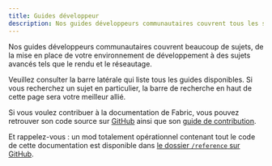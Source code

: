 ```yaml
---
title: Guides développeur
description: Nos guides développeurs communautaires couvrent tous les sujets, de la mise en place de votre environnement de développement à des sujets avancés tels que le rendu et le réseautage.
---
```


Nos guides développeurs communautaires couvrent beaucoup de sujets, de la mise en place de votre environnement de développement à des sujets avancés tels que le rendu et le réseautage.

Veuillez consulter la barre latérale qui liste tous les guides disponibles. Si vous recherchez un sujet en particulier, la barre de recherche en haut de cette page sera votre meilleur allié.

Si vous voulez contribuer à la documentation de Fabric, vous pouvez retrouver son code source sur [GitHub](https://github.com/FabricMC/fabric-docs) ainsi que son [guide de contribution](./contributing).

Et rappelez-vous : un mod totalement opérationnel contenant tout le code de cette documentation est disponible dans [le dossier `/reference` sur GitHub](https://github.com/FabricMC/fabric-docs/tree/main/reference/1.21.8).

